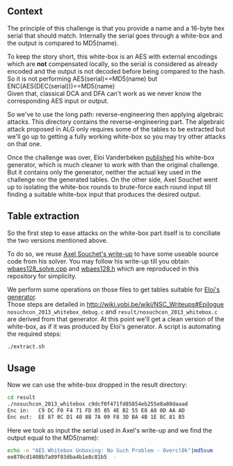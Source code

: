 Context
-------

The principle of this challenge is that you provide a name and a 16-byte hex serial that should match.
Internally the serial goes through a white-box and the output is compared to MD5(name).

To keep the story short, this white-box is an AES with external encodings which are **not** compensated locally,
so the serial is considered as already encoded and the output is not decoded before being compared to the hash.
So it is not performing AES(serial)==MD5(name) but ENC(AES(DEC(serial)))==MD5(name)  
Given that, classical DCA and DFA can't work as we never know the corresponding AES input or output.

So we've to use the long path: reverse-engineering then applying algebraic attacks.
This directory contains the reverse-engineering part.
The algebraic attack proposed in ALG only requires some of the tables to be extracted but we'll go up to getting a fully working white-box so you may try other attacks on that one.

Once the challenge was over, Eloi Vanderbéken [published](https://twitter.com/elvanderb/status/341542457172951040) his white-box generator, which is much cleaner to work with than the original challenge.
But it contains only the generator, neither the actual key used in the challenge nor the generated tables.
On the other side, Axel Souchet went up to isolating the white-box rounds to brute-force each round input till finding a suitable white-box input that produces the desired output.

Table extraction
----------------

So the first step to ease attacks on the white-box part itself is to conciliate the two versions mentioned above.

To do so, we reuse [Axel Souchet's write-up](http://0vercl0k.tuxfamily.org/bl0g/?p=253) to have some useable source code from his solver.
You may follow his write-up till you obtain [wbaes128_solve.cpp](https://github.com/0vercl0k/stuffz/blob/master/NoSuchCon2013/wbaes128_solve/wbaes128_solve.cpp)
and [wbaes128.h](https://github.com/0vercl0k/stuffz/blob/master/NoSuchCon2013/wbaes128/wbaes128.h) which are reproduced in this repository for simplicity.

We perform some operations on those files to get tables suitable for [Eloi's generator](http://pastebin.com/MvXpGZts).  
Those steps are detailed in http://wiki.yobi.be/wiki/NSC_Writeups#Epilogue  
```nosuchcon_2013_whitebox_debug.c``` and ```result/nosuchcon_2013_whitebox.c``` are derived from that generator.
At this point we'll get a clean version of the white-box, as if it was produced by Eloi's generator.
A script is automating the required steps:

```bash
./extract.sh
```

Usage
-----

Now we can use the white-box dropped in the result directory:

```bash
cd result
./nosuchcon_2013_whitebox c9dcf0f471fd85854eb255e8a80daaad
Enc in:   C9 DC F0 F4 71 FD 85 85 4E B2 55 E8 A8 0D AA AD 
Enc out:  EE 87 0C D1 40 8B 7A 09 F8 3D BA 4B 1E 8C 81 B5 
```

Here we took as input the serial used in Axel's write-up and we find the output equal to the MD5(name):

```bash
echo -n "AES Whitebox Unboxing: No Such Problem - 0vercl0k"|md5sum
ee870cd1408b7a09f83dba4b1e8c81b5  -
```
